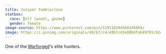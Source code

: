 ```yaml
---
title: Juniper Tumbleclove
statbox:
  race: [elf (wood), gnome]
  gender: female
image-source: https://www.pinterest.com/pin/519110294560246884/
image: https://i.pinimg.com/originals/49/bf/c4/49bfc43e08b6fab49791c9240a754fbd.jpg
---
```


One of the [Warforged](../relics/warforged)'s elite hunters.
